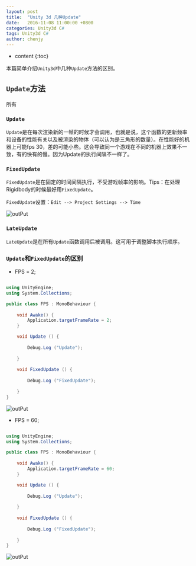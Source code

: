 ```yaml
---
layout: post
title:  "Unity 3d 几种Update"
date:   2016-11-08 11:00:00 +0800
categories: Unity3d C#
tags: Unity3d C#
author: chenjy
---
```


* content
{:toc}


本篇简单介绍`Unity3d`中几种`Update`方法的区别。






## `Update`方法

所有

### `Update`

`Update`是在每次渲染新的一帧的时候才会调用，也就是说，这个函数的更新频率和设备的性能有关以及被渲染的物体（可以认为是三角形的数量）。在性能好的机器上可能fps 30，差的可能小些。这会导致同一个游戏在不同的机器上效果不一致，有的快有的慢。因为Update的执行间隔不一样了。

### `FixedUpdate`

`FixedUpdate`是在固定的时间间隔执行，不受游戏帧率的影响。Tips：在处理Rigidbody的时候最好用`FixedUpdate`。


`FixedUpdate`设置：`Edit --> Project Settings --> Time`

![outPut](http://ww2.sinaimg.cn/mw690/c584f169gw1f9l0nci75fj20cc05674c.jpg)

### `LateUpdate`

`LateUpdate`是在所有`Update`函数调用后被调用。这可用于调整脚本执行顺序。

### `Update`和`FixedUpdate`的区别

* FPS = 2;

```c#

using UnityEngine;
using System.Collections;

public class FPS : MonoBehaviour {
	
	void Awake() {
		Application.targetFrameRate = 2;
	}

	void Update () {
		
		Debug.Log ("Update");
		
	}
	
	void FixedUpdate () {
		
		Debug.Log ("FixedUpdate");
		
	}
}


```

![outPut](http://ww1.sinaimg.cn/mw690/c584f169gw1f9l0nb3pc4j20oc07ymxg.jpg)


* FPS = 60;

```c#

using UnityEngine;
using System.Collections;

public class FPS : MonoBehaviour {
	
	void Awake() {
		Application.targetFrameRate = 60;
	}

	void Update () {
		
		Debug.Log ("Update");
		
	}
	
	void FixedUpdate () {
		
		Debug.Log ("FixedUpdate");
		
	}
}


```

![outPut](http://ww1.sinaimg.cn/mw690/c584f169gw1f9l0nc8ndjj20of08874n.jpg)


































